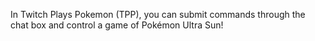 In Twitch Plays Pokemon (TPP), you can submit commands through the chat box and control a game of Pokémon Ultra Sun!